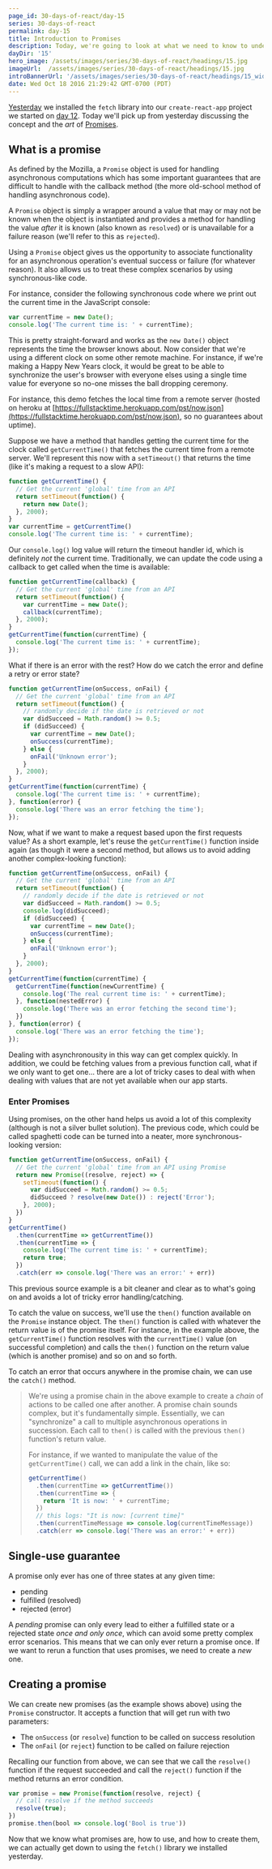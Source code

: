 ```yaml
---
page_id: 30-days-of-react/day-15
series: 30-days-of-react
permalink: day-15
title: Introduction to Promises
description: Today, we're going to look at what we need to know to understand Promises from a high-level, so we can build our our applications using this incredibly useful concept.
dayDir: '15'
hero_image: /assets/images/series/30-days-of-react/headings/15.jpg
imageUrl:  /assets/images/series/30-days-of-react/headings/15.jpg
introBannerUrl: '/assets/images/series/30-days-of-react/headings/15_wide.jpg'
date: Wed Oct 18 2016 21:29:42 GMT-0700 (PDT)
---
```


[Yesterday](/articles/30-days-of-react-day-14/) we installed the `fetch` library into our `create-react-app` project we started on [day 12](/articles/30-days-of-react-day-12/). Today we'll pick up from yesterday discussing the concept and the _art_ of [Promises](https://developer.mozilla.org/en-US/docs/Web/JavaScript/Reference/Global_Objects/Promise).

## What is a promise

As defined by the Mozilla, a `Promise` object is used for handling asynchronous computations which has some important guarantees that are difficult to handle with the callback method (the more old-school method of handling asynchronous code). 

A `Promise` object is simply a wrapper around a value that may or may not be known when the object is instantiated and provides a method for handling the value _after_ it is known (also known as `resolved`) or is unavailable for a failure reason (we'll refer to this as `rejected`). 

Using a `Promise` object gives us the opportunity to associate functionality for an asynchronous operation's eventual success or failure (for whatever reason). It also allows us to treat these complex scenarios by using synchronous-like code.

For instance, consider the following synchronous code where we print out the current time in the JavaScript console:

```javascript
var currentTime = new Date();
console.log('The current time is: ' + currentTime);
```

This is pretty straight-forward and works as the `new Date()` object represents the time the browser knows about. Now consider that we're using a different clock on some other remote machine. For instance, if we're making a Happy New Years clock, it would be great to be able to synchronize the user's browser with everyone elses using a single time value for everyone so no-one misses the ball dropping ceremony.

For instance, this demo fetches the local time from a remote server (hosted on heroku at [https://fullstacktime.herokuapp.com/pst/now.json](https://fullstacktime.herokuapp.com/pst/now.json), so no guarantees about uptime).

<div id="demo1"></div>

Suppose we have a method that handles getting the current time for the clock called `getCurrentTime()` that fetches the current time from a remote server. We'll represent this now with a `setTimeout()` that returns the time (like it's making a request to a slow API):

```javascript
function getCurrentTime() {
  // Get the current 'global' time from an API
  return setTimeout(function() {
    return new Date();
  }, 2000);
}
var currentTime = getCurrentTime()
console.log('The current time is: ' + currentTime);
```

Our `console.log()` log value will return the timeout handler id, which is definitely _not_ the current time. Traditionally, we can update the code using a callback to get called when the time is available:

```javascript
function getCurrentTime(callback) {
  // Get the current 'global' time from an API
  return setTimeout(function() {
    var currentTime = new Date();
    callback(currentTime);
  }, 2000);
}
getCurrentTime(function(currentTime) {
  console.log('The current time is: ' + currentTime);
});
```

What if there is an error with the rest? How do we catch the error and define a retry or error state?

```javascript
function getCurrentTime(onSuccess, onFail) {
  // Get the current 'global' time from an API
  return setTimeout(function() {
    // randomly decide if the date is retrieved or not
    var didSucceed = Math.random() >= 0.5;
    if (didSucceed) {
      var currentTime = new Date();
      onSuccess(currentTime);
    } else {
      onFail('Unknown error');
    }
  }, 2000);
}
getCurrentTime(function(currentTime) {
  console.log('The current time is: ' + currentTime);
}, function(error) {
  console.log('There was an error fetching the time');
});
```

Now, what if we want to make a request based upon the first requests value? As a short example, let's reuse the `getCurrentTime()` function inside again (as though it were a second method, but allows us to avoid adding another complex-looking function):

```javascript
function getCurrentTime(onSuccess, onFail) {
  // Get the current 'global' time from an API
  return setTimeout(function() {
    // randomly decide if the date is retrieved or not
    var didSucceed = Math.random() >= 0.5;
    console.log(didSucceed);
    if (didSucceed) {
      var currentTime = new Date();
      onSuccess(currentTime);
    } else {
      onFail('Unknown error');
    }
  }, 2000);
}
getCurrentTime(function(currentTime) {
  getCurrentTime(function(newCurrentTime) {
    console.log('The real current time is: ' + currentTime);
  }, function(nestedError) {
    console.log('There was an error fetching the second time');
  })
}, function(error) {
  console.log('There was an error fetching the time');
});
```

Dealing with asynchronousity in this way can get complex quickly. In addition, we could be fetching values from a previous function call, what if we only want to get one... there are a lot of tricky cases to deal with when dealing with values that are not yet available when our app starts.

### Enter Promises

Using promises, on the other hand helps us avoid a lot of this complexity (although is not a silver bullet solution). The previous code, which could be called spaghetti code can be turned into a neater, more synchronous-looking version:

```javascript
function getCurrentTime(onSuccess, onFail) {
  // Get the current 'global' time from an API using Promise
  return new Promise((resolve, reject) => {
    setTimeout(function() {
      var didSucceed = Math.random() >= 0.5;
      didSucceed ? resolve(new Date()) : reject('Error');
    }, 2000);
  })
}
getCurrentTime()
  .then(currentTime => getCurrentTime())
  .then(currentTime => {
    console.log('The current time is: ' + currentTime);
    return true;
  })
  .catch(err => console.log('There was an error:' + err))
```

This previous source example is a bit cleaner and clear as to what's going on and avoids a lot of tricky error handling/catching.

To catch the value on success, we'll use the `then()` function available on the `Promise` instance object. The `then()` function is called with whatever the return value is of the promise itself. For instance, in the example above, the `getCurrentTime()` function resolves with the `currentTime()` value (on successful completion) and calls the `then()` function on the return value (which is another promise) and so on and so forth. 

To catch an error that occurs anywhere in the promise chain, we can use the `catch()` method.

> We're using a promise chain in the above example to create a _chain_ of actions to be called one after another. 
> A promise chain sounds complex, but it's fundamentally simple. Essentially, we can "synchronize" a call to multiple asynchronous operations in succession. Each call to `then()` is called with the previous `then()` function's return value. 
>
> For instance, if we wanted to manipulate the value of the `getCurrentTime()` call, we can add a link in the chain, like so:
>
> ```javascript
> getCurrentTime()
>   .then(currentTime => getCurrentTime())
>   .then(currentTime => {
>     return 'It is now: ' + currentTime;
>   })
>   // this logs: "It is now: [current time]"
>   .then(currentTimeMessage => console.log(currentTimeMessage))
>   .catch(err => console.log('There was an error:' + err))
> ```

## Single-use guarantee

A promise only ever has one of three states at any given time:

* pending
* fulfilled (resolved)
* rejected (error)

A _pending_ promise can only every lead to either a fulfilled state or a rejected state _once and only once_, which can avoid some pretty complex error scenarios. This means that we can only ever return a promise once. If we want to rerun a function that uses promises, we need to create a _new_ one.

## Creating a promise

We can create new promises (as the example shows above) using the `Promise` constructor. It accepts a function that will get run with two parameters:

* The `onSuccess` (or `resolve`) function to be called on success resolution
* The `onFail` (or `reject`) function to be called on failure rejection

Recalling our function from above, we can see that we call the `resolve()` function if the request succeeded and call the `reject()` function if the method returns an error condition. 

```javascript
var promise = new Promise(function(resolve, reject) {
  // call resolve if the method succeeds
  resolve(true);
})
promise.then(bool => console.log('Bool is true'))
```

Now that we know what promises are, how to use, and how to create them, we can actually get down to using the `fetch()` library we installed yesterday.
